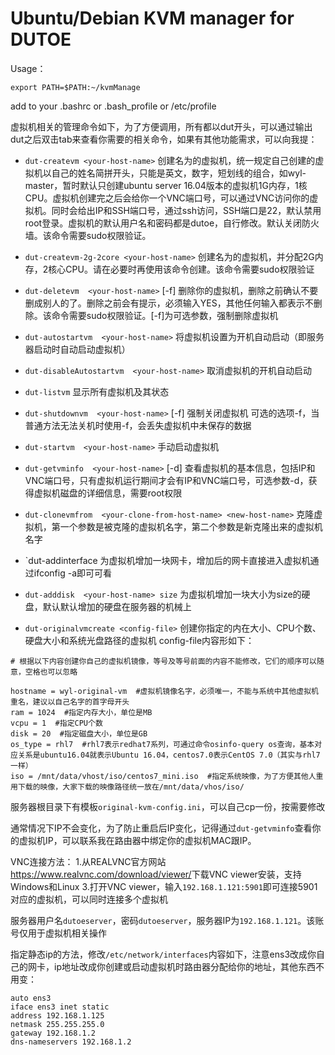 # Ubuntu/Debian KVM manager for DUTOE

Usage：
```shell
export PATH=$PATH:~/kvmManage
```
add to your .bashrc or .bash_profile or /etc/profile


虚拟机相关的管理命令如下，为了方便调用，所有都以dut开头，可以通过输出dut之后双击tab来查看你需要的相关命令，如果有其他功能需求，可以向我提：

* `dut-createvm <your-host-name>` 创建名为<your-host-name>的虚拟机，统一规定自己创建的虚拟机以自己的姓名简拼开头，只能是英文，数字，短划线的组合，如wyl-master，暂时默认只创建ubuntu server 16.04版本的虚拟机1G内存，1核CPU。虚拟机创建完之后会给你一个VNC端口号，可以通过VNC访问你的虚拟机。同时会给出IP和SSH端口号，通过ssh访问，SSH端口是22，默认禁用root登录。虚拟机的默认用户名和密码都是dutoe，自行修改。默认关闭防火墙。该命令需要sudo权限验证。
 
* `dut-createvm-2g-2core <your-host-name>`  创建名为<your-host-name>的虚拟机，并分配2G内存，2核心CPU。请在必要时再使用该命令创建。该命令需要sudo权限验证
 
* `dut-deletevm  <your-host-name>` [-f] 删除你的虚拟机，删除之前确认不要删成别人的了。删除之前会有提示，必须输入YES，其他任何输入都表示不删除。该命令需要sudo权限验证。[-f]为可选参数，强制删除虚拟机
 
* `dut-autostartvm  <your-host-name>`  将虚拟机设置为开机自动启动（即服务器启动时自动启动虚拟机）
 
* `dut-disableAutostartvm  <your-host-name>` 取消虚拟机的开机自动启动
 
* `dut-listvm`  显示所有虚拟机及其状态
 
* `dut-shutdownvm  <your-host-name>` [-f]  强制关闭虚拟机 可选的选项-f，当普通方法无法关机时使用-f，会丢失虚拟机中未保存的数据
 
* `dut-startvm  <your-host-name>` 手动启动虚拟机
 
* `dut-getvminfo  <your-host-name>` [-d] 查看虚拟机的基本信息，包括IP和VNC端口号，只有虚拟机运行期间才会有IP和VNC端口号，可选参数-d，获得虚拟机磁盘的详细信息，需要root权限
 
* `dut-clonevmfrom  <your-clone-from-host-name> <new-host-name>` 克隆虚拟机，第一个参数是被克隆的虚拟机名字，第二个参数是新克隆出来的虚拟机名字
 
* `dut-addinterface  <your-host-name>  为虚拟机增加一块网卡，增加后的网卡直接进入虚拟机通过ifconfig -a即可可看

* `dut-adddisk  <your-host-name> size`  为虚拟机增加一块大小为size的硬盘，默认默认增加的硬盘在服务器的机械上

* `dut-originalvmcreate <config-file>`  创建你指定的内在大小、CPU个数、硬盘大小和系统光盘路径的虚拟机
config-file内容形如下：
```
# 根据以下内容创建你自己的虚拟机镜像，等号及等号前面的内容不能修改，它们的顺序可以随意，空格也可以忽略

hostname = wyl-original-vm  #虚拟机镜像名字，必须唯一，不能与系统中其他虚拟机重名，建议以自己名字的首字母开头
ram = 1024  #指定内存大小，单位是MB
vcpu = 1  #指定CPU个数
disk = 20  #指定磁盘大小，单位是GB
os_type = rhl7  #rhl7表示redhat7系列，可通过命令osinfo-query os查询，基本对应关系是ubuntu16.04就表示Ubuntu 16.04，centos7.0表示CentOS 7.0（其实与rhl7一样）
iso = /mnt/data/vhost/iso/centos7_mini.iso  #指定系统映像，为了方便其他人重用下载的映像，大家下载的映像路径统一放在/mnt/data/vhos/iso/
```
服务器根目录下有模板`original-kvm-config.ini`，可以自己cp一份，按需要修改

通常情况下IP不会变化，为了防止重启后IP变化，记得通过`dut-getvminfo`查看你的虚拟机IP，可以联系我在路由器中绑定你的虚拟机MAC跟IP。

VNC连接方法：
1.从REALVNC官方网站<https://www.realvnc.com/download/viewer/>下载VNC viewer安装，支持Windows和Linux
3.打开VNC viewer，输入`192.168.1.121:5901`即可连接5901对应的虚拟机，可以同时连接多个虚拟机

服务器用户名`dutoeserver`，密码`dutoeserver`，服务器IP为`192.168.1.121`。该账号仅用于虚拟机相关操作

指定静态ip的方法，修改`/etc/network/interfaces`内容如下，注意ens3改成你自己的网卡，ip地址改成你创建或启动虚拟机时路由器分配给你的地址，其他东西不用变：
```
auto ens3
iface ens3 inet static
address 192.168.1.125
netmask 255.255.255.0
gateway 192.168.1.2
dns-nameservers 192.168.1.2
```

